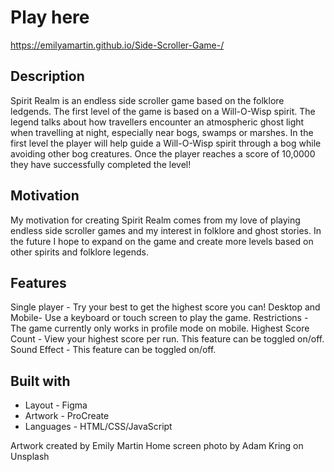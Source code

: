 # Play here 
https://emilyamartin.github.io/Side-Scroller-Game-/

## Description
Spirit Realm is an endless side scroller game based on the folklore ledgends. The first level of the game is based on a Will-O-Wisp spirit. The legend talks about how travellers encounter an atmospheric ghost light when travelling at night, especially near bogs, swamps or marshes. In the first level the player will help guide a Will-O-Wisp spirit through a bog while avoiding other bog creatures. Once the player reaches a score of 10,0000 they have successfully completed the level!

## Motivation 
My motivation for creating Spirit Realm comes from my love of playing endless side scroller games and my interest in folklore and ghost stories. In the future I hope to expand on the game and create more levels based on other spirits and folklore legends. 

## Features 
Single player - Try your best to get the highest score you can!
Desktop and Mobile- Use a keyboard or touch screen to play the game.
Restrictions - The game currently only works in profile mode on mobile. 
Highest Score Count - View your highest score per run. This feature can be toggled on/off.
Sound Effect - This feature can be toggled on/off. 

## Built with 
- Layout - Figma
- Artwork - ProCreate
- Languages - HTML/CSS/JavaScript 

Artwork created by Emily Martin 
Home screen photo by Adam Kring on Unsplash
  
